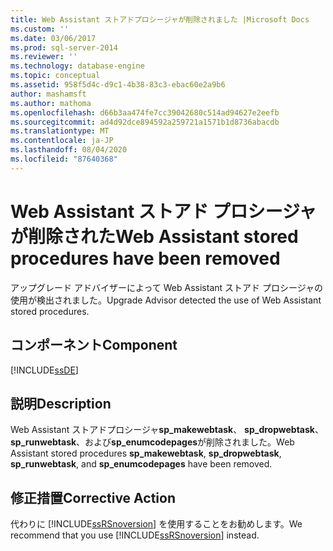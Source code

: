 ```yaml
---
title: Web Assistant ストアドプロシージャが削除されました |Microsoft Docs
ms.custom: ''
ms.date: 03/06/2017
ms.prod: sql-server-2014
ms.reviewer: ''
ms.technology: database-engine
ms.topic: conceptual
ms.assetid: 958f5d4c-d9c1-4b38-83c3-ebac60e2a9b6
author: mashamsft
ms.author: mathoma
ms.openlocfilehash: d66b3aa474fe7cc39042680c514ad94627e2eefb
ms.sourcegitcommit: ad4d92dce894592a259721a1571b1d8736abacdb
ms.translationtype: MT
ms.contentlocale: ja-JP
ms.lasthandoff: 08/04/2020
ms.locfileid: "87640368"
---
```

# <a name="web-assistant-stored-procedures-have-been-removed"></a><span data-ttu-id="db089-102">Web Assistant ストアド プロシージャが削除された</span><span class="sxs-lookup"><span data-stu-id="db089-102">Web Assistant stored procedures have been removed</span></span>
  <span data-ttu-id="db089-103">アップグレード アドバイザーによって Web Assistant ストアド プロシージャの使用が検出されました。</span><span class="sxs-lookup"><span data-stu-id="db089-103">Upgrade Advisor detected the use of Web Assistant stored procedures.</span></span>  
  
## <a name="component"></a><span data-ttu-id="db089-104">コンポーネント</span><span class="sxs-lookup"><span data-stu-id="db089-104">Component</span></span>  
 [!INCLUDE[ssDE](../../includes/ssde-md.md)]  
  
## <a name="description"></a><span data-ttu-id="db089-105">説明</span><span class="sxs-lookup"><span data-stu-id="db089-105">Description</span></span>  
 <span data-ttu-id="db089-106">Web Assistant ストアドプロシージャ**sp_makewebtask**、 **sp_dropwebtask**、 **sp_runwebtask**、および**sp_enumcodepages**が削除されました。</span><span class="sxs-lookup"><span data-stu-id="db089-106">Web Assistant stored procedures **sp_makewebtask**, **sp_dropwebtask**, **sp_runwebtask**, and **sp_enumcodepages** have been removed.</span></span>  
  
## <a name="corrective-action"></a><span data-ttu-id="db089-107">修正措置</span><span class="sxs-lookup"><span data-stu-id="db089-107">Corrective Action</span></span>  
 <span data-ttu-id="db089-108">代わりに [!INCLUDE[ssRSnoversion](../../includes/ssrsnoversion-md.md)] を使用することをお勧めします。</span><span class="sxs-lookup"><span data-stu-id="db089-108">We recommend that you use [!INCLUDE[ssRSnoversion](../../includes/ssrsnoversion-md.md)] instead.</span></span>  
  
  
